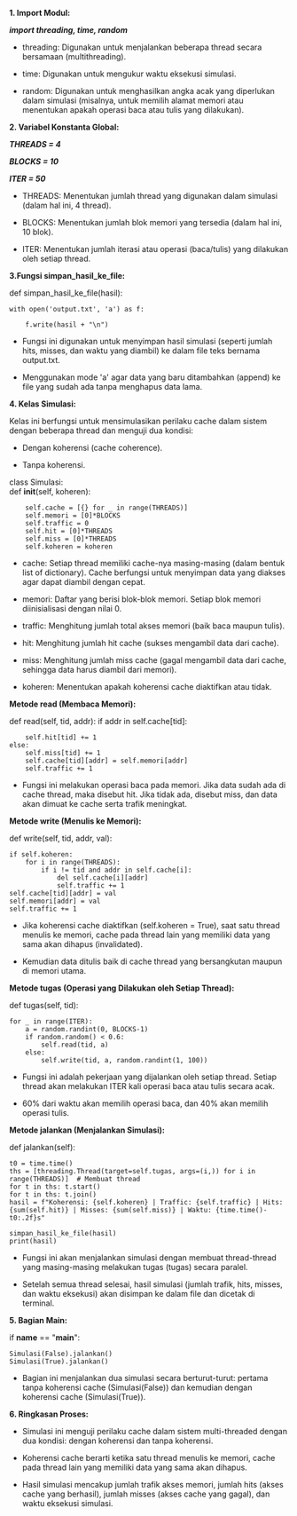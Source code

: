 **1. Import Modul:**

**_import threading, time, random_**

- threading: Digunakan untuk menjalankan beberapa thread secara bersamaan (multithreading).

- time: Digunakan untuk mengukur waktu eksekusi simulasi.

- random: Digunakan untuk menghasilkan angka acak yang diperlukan dalam simulasi (misalnya, untuk memilih alamat memori atau menentukan apakah operasi baca atau tulis yang dilakukan).

**2. Variabel Konstanta Global:**

**_THREADS = 4_**

**_BLOCKS = 10_**

**_ITER = 50_**

- THREADS: Menentukan jumlah thread yang digunakan dalam simulasi (dalam hal ini, 4 thread).

- BLOCKS: Menentukan jumlah blok memori yang tersedia (dalam hal ini, 10 blok).

- ITER: Menentukan jumlah iterasi atau operasi (baca/tulis) yang dilakukan oleh setiap thread.

**3.Fungsi simpan_hasil_ke_file:**

def simpan_hasil_ke_file(hasil):
    
    with open('output.txt', 'a') as f: 
        
        f.write(hasil + "\n")

- Fungsi ini digunakan untuk menyimpan hasil simulasi (seperti jumlah hits, misses, dan waktu yang diambil) ke dalam file teks bernama output.txt.

- Menggunakan mode 'a' agar data yang baru ditambahkan (append) ke file yang sudah ada tanpa menghapus data lama.        

**4. Kelas Simulasi:**

Kelas ini berfungsi untuk mensimulasikan perilaku cache dalam sistem dengan beberapa thread dan menguji dua kondisi:

- Dengan koherensi (cache coherence).

- Tanpa koherensi.

class Simulasi:    
    def __init__(self, koheren):        
       
        self.cache = [{} for _ in range(THREADS)]        
        self.memori = [0]*BLOCKS         
        self.traffic = 0     
        self.hit = [0]*THREADS  
        self.miss = [0]*THREADS  
        self.koheren = koheren 

- cache: Setiap thread memiliki cache-nya masing-masing (dalam bentuk list of dictionary). Cache berfungsi untuk menyimpan data yang diakses agar dapat diambil dengan cepat.

- memori: Daftar yang berisi blok-blok memori. Setiap blok memori diinisialisasi dengan nilai 0.

- traffic: Menghitung jumlah total akses memori (baik baca maupun tulis).

- hit: Menghitung jumlah hit cache (sukses mengambil data dari cache).

- miss: Menghitung jumlah miss cache (gagal mengambil data dari cache, sehingga data harus diambil dari memori).

- koheren: Menentukan apakah koherensi cache diaktifkan atau tidak.        

**Metode read (Membaca Memori):** 

def read(self, tid, addr):
    if addr in self.cache[tid]:
        
        self.hit[tid] += 1   
    else:
        self.miss[tid] += 1   
        self.cache[tid][addr] = self.memori[addr]  
        self.traffic += 1 

- Fungsi ini melakukan operasi baca pada memori. Jika data sudah ada di cache thread, maka disebut hit. Jika tidak ada, disebut miss, dan data akan dimuat ke cache serta trafik meningkat.        

**Metode write (Menulis ke Memori):**


def write(self, tid, addr, val):
    
    if self.koheren:        
        for i in range(THREADS):            
            if i != tid and addr in self.cache[i]:                
                del self.cache[i][addr]                  
                self.traffic += 1  
    self.cache[tid][addr] = val  
    self.memori[addr] = val  
    self.traffic += 1  

- Jika koherensi cache diaktifkan (self.koheren = True), saat satu thread menulis ke memori, cache pada thread lain yang memiliki data yang sama akan dihapus (invalidated).

- Kemudian data ditulis baik di cache thread yang bersangkutan maupun di memori utama.

**Metode tugas (Operasi yang Dilakukan oleh Setiap Thread):**

def tugas(self, tid):
    
    for _ in range(ITER):
        a = random.randint(0, BLOCKS-1)  
        if random.random() < 0.6:  
            self.read(tid, a)
        else:  
            self.write(tid, a, random.randint(1, 100))

- Fungsi ini adalah pekerjaan yang dijalankan oleh setiap thread. Setiap thread akan melakukan ITER kali operasi baca atau tulis secara acak.

- 60% dari waktu akan memilih operasi baca, dan 40% akan memilih operasi tulis.

**Metode jalankan (Menjalankan Simulasi):**

def jalankan(self):
    
    t0 = time.time()  
    ths = [threading.Thread(target=self.tugas, args=(i,)) for i in range(THREADS)]  # Membuat thread
    for t in ths: t.start()  
    for t in ths: t.join()  
    hasil = f"Koherensi: {self.koheren} | Traffic: {self.traffic} | Hits: {sum(self.hit)} | Misses: {sum(self.miss)} | Waktu: {time.time()-t0:.2f}s"
    
    simpan_hasil_ke_file(hasil)  
    print(hasil)  

- Fungsi ini akan menjalankan simulasi dengan membuat thread-thread yang masing-masing melakukan tugas (tugas) secara paralel.

- Setelah semua thread selesai, hasil simulasi (jumlah trafik, hits, misses, dan waktu eksekusi) akan disimpan ke dalam file dan dicetak di terminal.

**5. Bagian Main:**

if __name__ == "__main__":
    
    Simulasi(False).jalankan()  
    Simulasi(True).jalankan()   

- Bagian ini menjalankan dua simulasi secara berturut-turut: pertama tanpa koherensi cache (Simulasi(False)) dan kemudian dengan koherensi cache (Simulasi(True)).

**6.  Ringkasan Proses:**

- Simulasi ini menguji perilaku cache dalam sistem multi-threaded dengan dua kondisi: dengan koherensi dan tanpa koherensi.

- Koherensi cache berarti ketika satu thread menulis ke memori, cache pada thread lain yang memiliki data yang sama akan dihapus.

- Hasil simulasi mencakup jumlah trafik akses memori, jumlah hits (akses cache yang berhasil), jumlah misses (akses cache yang gagal), dan waktu eksekusi simulasi.
